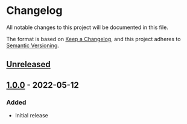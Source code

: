 # Changelog

All notable changes to this project will be documented in this file.

The format is based on [Keep a Changelog](https://keepachangelog.com/en/1.0.0/),
and this project adheres to [Semantic Versioning](https://semver.org/spec/v2.0.0.html).

## [Unreleased]

## [1.0.0] - 2022-05-12

### Added

- Initial release

[unreleased]: https://github.com/jaimemachadoneto/vaultrs/compare/v1.0.0...HEAD
[1.0.0]: https://github.com/jaimemachadoneto/vaultrs/releases/tag/v1.0.0
